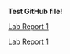 **Test GitHub file!**

[Lab Report 1](lab-report-1-week-2.html)

[Lab Report 1](https://github.com/httrieu/cse15l-lab-reports/blob/main/lab-report-1-week-2.html)